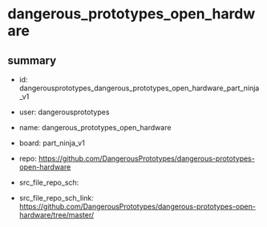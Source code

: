 # dangerous_prototypes_open_hardware
 
## summary 
* id: dangerousprototypes_dangerous_prototypes_open_hardware_part_ninja_v1
* user: dangerousprototypes
* name: dangerous_prototypes_open_hardware
* board: part_ninja_v1
* repo: https://github.com/DangerousPrototypes/dangerous-prototypes-open-hardware



* src_file_repo_sch: 
* src_file_repo_sch_link: https://github.com/DangerousPrototypes/dangerous-prototypes-open-hardware/tree/master/






